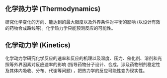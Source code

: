 ## 化学热力学 (Thermodynamics)
研究化学变化的方向、能达到的最大限度以及外界条件对平衡的影响 (以设计有效的药物合成路线等)。化学热力学只能预测反应的可能性。
## 化学动力学 (Kinetics)
化学动力学研究化学反应的速率和反应的机理以及温度、压力、催化剂、溶剂和光照等外界因素对反应速率的影响 (指导药物分子设计、合成，涉及药物制剂稳定性及其体内吸收、分布、代谢等问题) ，把热力学的反应可能性变为现实性。
